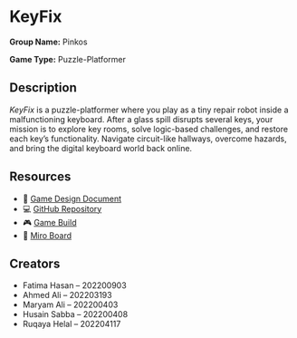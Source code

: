 # KeyFix

**Group Name:** Pinkos

**Game Type:** Puzzle-Platformer

## Description
*KeyFix* is a puzzle-platformer where you play as a tiny repair robot inside a malfunctioning keyboard. After a glass spill disrupts several keys, your mission is to explore key rooms, solve logic-based challenges, and restore each key’s functionality. Navigate circuit-like hallways, overcome hazards, and bring the digital keyboard world back online.

## Resources
- 📄 [Game Design Document](https://polytechnicbh-my.sharepoint.com/:w:/g/personal/202200403_student_polytechnic_bh/EZPTJVzXPNNHnuaMEzGUVEcBUhC-8foG7Toye06rYBuO-A?e=ooQBdm)
- 💻 [GitHub Repository](https://github.com/memezsxz/KeyFix.git)
- 🎮 [Game Build](https://polytechnicbh-my.sharepoint.com/:f:/g/personal/202200403_student_polytechnic_bh/Em5IVr3gaudNoD-cYk9veGkBzeHVPxYSLls-zsFVcI5r3g?e=wDjYvw)
- 🧠 [Miro Board](https://miro.com/welcomeonboard/L1dRelFERTFENThsRWlsamtwVWZDK0tIRVRQalMrSjVJeVBFR0NZdHZhMWtKMVBxR1NOS0Q2dkNRZGl3WkpqcUMzd3Y2SEEzN21LMHJTN2cwUS9rZHU1NmJLZExpL1d4TGE4OUNaYnYxL1FLK3Q3N0swRVkxaGpBRGlZSjhxL1RNakdSWkpBejJWRjJhRnhhb1UwcS9BPT0hdjE=?share_link_id=483142365809)

## Creators
- Fatima Hasan – 202200903
- Ahmed Ali – 202203193
- Maryam Ali – 202200403
- Husain Sabba – 202200408
- Ruqaya Helal – 202204117

